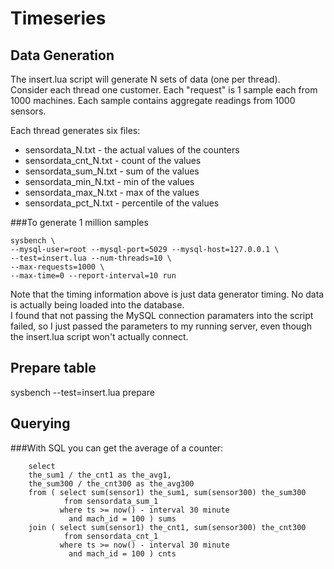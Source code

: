 Timeseries
================

Data Generation
--
The insert.lua script will generate N sets of data (one per thread).  
Consider each thread one customer.
Each "request" is 1 sample each from 1000 machines.
Each sample contains aggregate readings from 1000 sensors.

Each thread generates six files:

* sensordata_N.txt - the actual values of the counters
* sensordata_cnt_N.txt - count of the values
* sensordata_sum_N.txt - sum of the values
* sensordata_min_N.txt - min of the values
* sensordata_max_N.txt - max of the values
* sensordata_pct_N.txt - percentile of the values

###To generate 1 million samples 

```
sysbench \
--mysql-user=root --mysql-port=5029 --mysql-host=127.0.0.1 \ 
--test=insert.lua --num-threads=10 \
--max-requests=1000 \
--max-time=0 --report-interval=10 run
```

Note that the timing information above is just data generator timing.  No data is actually being loaded into the database.  
I found that not passing the MySQL connection paramaters into the script failed, so I just passed the parameters to my running server, even though the insert.lua script won't actually connect.


Prepare table
--
sysbench --test=insert.lua prepare


Querying
--
###With SQL you can get the average of a counter:

```
    select 
    the_sum1 / the_cnt1 as the_avg1, 
    the_sum300 / the_cnt300 as the_avg300
    from ( select sum(sensor1) the_sum1, sum(sensor300) the_sum300
            from sensordata_sum_1
           where ts >= now() - interval 30 minute
             and mach_id = 100 ) sums
    join ( select sum(sensor1) the_cnt1, sum(sensor300) the_cnt300
            from sensordata_cnt_1
           where ts >= now() - interval 30 minute
             and mach_id = 100 ) cnts
```

